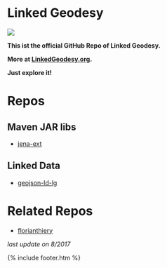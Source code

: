 # Linked Geodesy

[![](https://avatars2.githubusercontent.com/u/31200380?v=4&s=250)](https://github.com/linkedgeodesy)

**This ist the official GitHub Repo of Linked Geodesy.**

**More at [LinkedGeodesy.org](http://linkedgeodesy.org).**

**Just explore it!**

# Repos

## Maven JAR libs

* [jena-ext](https://github.com/linkedgeodesy/jena-ext)

## Linked Data

* [geojson-ld-lg](https://github.com/linkedgeodesy/geojson-ld-lg)

# Related Repos

* [florianthiery](https://florianthiery.github.io)

*last update on 8/2017*

{% include footer.htm %}
